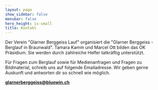 ```yaml
---
layout: page
show_sidebar: false
menubar: false
hero_height: is-small
title: Kontakt
---
```

Der Verein "Glarner Berggeiss Lauf" organisiert die "Glarner Berggeiss - Berglauf in Braunwald". Tamara Kamm und Marcel Ott bilden das OK Präsidium. Sie werden durch zahlreiche Helfer tatkräftig unterstützt.

Für Fragen zum Berglauf sowie für Medienanfragen und Fragen zu Bildmaterial, schreib uns auf folgende Emailadresse. Wir geben gerne Auskunft und antworten dir so schnell wie möglich.


**[glarnerberggeiss@bluewin.ch](mailto:glarnerberggeiss@bluewin.ch)**
